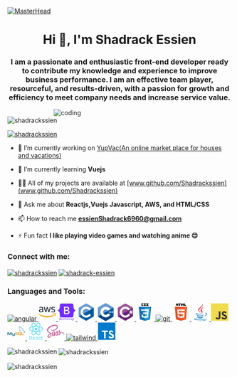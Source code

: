 [![MasterHead](https://cdn.dribbble.com/userupload/10951018/file/original-d53f68cdc20daa2a2f31037fed7375e2.gif)](https://rishavchanda.io)
<h1 align="center">Hi 👋, I'm Shadrack Essien</h1>
<h3 align="center">I am a passionate and enthusiastic front-end developer ready to contribute my knowledge and experience to improve business performance. I am an effective team player, resourceful, and results-driven, with a passion for growth and efficiency to meet company needs and increase service value.</h3>
<img align="right" alt="coding" width="400" src="https://i.pinimg.com/originals/81/17/8b/81178b47a8598f0c81c4799f2cdd4057.gif" />

<p align="left"> <img src="https://komarev.com/ghpvc/?username=shadrackssien&label=Profile%20views&color=0e75b6&style=flat" alt="shadrackssien" /> </p>

<p align="left"> <a href="https://twitter.com/shadrackssien" target="blank"><img src="https://img.shields.io/twitter/follow/shadrackssien?logo=twitter&style=for-the-badge" alt="shadrackssien" /></a> </p>

- 🔭 I’m currently working on [YupVac(An online market place for houses and vacations)](https://github.com/Shadrackssien/Yupvac)

- 🌱 I’m currently learning **Vuejs**

- 👨‍💻 All of my projects are available at [www.github.com/Shadrackssien](www.github.com/Shadrackssien)

- 💬 Ask me about **Reactjs,Vuejs Javascript, AWS, and HTML/CSS**

- 📫 How to reach me **essienShadrack6960@gmail.com**

- ⚡ Fun fact **I like playing video games and watching anime 😊**

<h3 align="left">Connect with me:</h3>
<p align="left">
<a href="https://twitter.com/shadrackssien" target="blank"><img align="center" src="https://raw.githubusercontent.com/rahuldkjain/github-profile-readme-generator/master/src/images/icons/Social/twitter.svg" alt="shadrackssien" height="30" width="40" /></a>
<a href="https://linkedin.com/in/shadrack-essien" target="blank"><img align="center" src="https://raw.githubusercontent.com/rahuldkjain/github-profile-readme-generator/master/src/images/icons/Social/linked-in-alt.svg" alt="shadrack-essien" height="30" width="40" /></a>
</p>

<h3 align="left">Languages and Tools:</h3>
<p align="left"> <a href="https://angular.io" target="_blank" rel="noreferrer"> <img src="https://angular.io/assets/images/logos/angular/angular.svg" alt="angular" width="40" height="40"/> </a> <a href="https://aws.amazon.com" target="_blank" rel="noreferrer"> <img src="https://raw.githubusercontent.com/devicons/devicon/master/icons/amazonwebservices/amazonwebservices-original-wordmark.svg" alt="aws" width="40" height="40"/> </a> <a href="https://getbootstrap.com" target="_blank" rel="noreferrer"> <img src="https://raw.githubusercontent.com/devicons/devicon/master/icons/bootstrap/bootstrap-plain-wordmark.svg" alt="bootstrap" width="40" height="40"/> </a> <a href="https://www.cprogramming.com/" target="_blank" rel="noreferrer"> <img src="https://raw.githubusercontent.com/devicons/devicon/master/icons/c/c-original.svg" alt="c" width="40" height="40"/> </a> <a href="https://www.w3schools.com/cpp/" target="_blank" rel="noreferrer"> <img src="https://raw.githubusercontent.com/devicons/devicon/master/icons/cplusplus/cplusplus-original.svg" alt="cplusplus" width="40" height="40"/> </a> <a href="https://www.w3schools.com/cs/" target="_blank" rel="noreferrer"> <img src="https://raw.githubusercontent.com/devicons/devicon/master/icons/csharp/csharp-original.svg" alt="csharp" width="40" height="40"/> </a> <a href="https://www.w3schools.com/css/" target="_blank" rel="noreferrer"> <img src="https://raw.githubusercontent.com/devicons/devicon/master/icons/css3/css3-original-wordmark.svg" alt="css3" width="40" height="40"/> </a> <a href="https://git-scm.com/" target="_blank" rel="noreferrer"> <img src="https://www.vectorlogo.zone/logos/git-scm/git-scm-icon.svg" alt="git" width="40" height="40"/> </a> <a href="https://www.w3.org/html/" target="_blank" rel="noreferrer"> <img src="https://raw.githubusercontent.com/devicons/devicon/master/icons/html5/html5-original-wordmark.svg" alt="html5" width="40" height="40"/> </a> <a href="https://www.java.com" target="_blank" rel="noreferrer"> <img src="https://raw.githubusercontent.com/devicons/devicon/master/icons/java/java-original.svg" alt="java" width="40" height="40"/> </a> <a href="https://developer.mozilla.org/en-US/docs/Web/JavaScript" target="_blank" rel="noreferrer"> <img src="https://raw.githubusercontent.com/devicons/devicon/master/icons/javascript/javascript-original.svg" alt="javascript" width="40" height="40"/> </a> <a href="https://www.mysql.com/" target="_blank" rel="noreferrer"> <img src="https://raw.githubusercontent.com/devicons/devicon/master/icons/mysql/mysql-original-wordmark.svg" alt="mysql" width="40" height="40"/> </a> <a href="https://reactjs.org/" target="_blank" rel="noreferrer"> <img src="https://raw.githubusercontent.com/devicons/devicon/master/icons/react/react-original-wordmark.svg" alt="react" width="40" height="40"/> </a> <a href="https://sass-lang.com" target="_blank" rel="noreferrer"> <img src="https://raw.githubusercontent.com/devicons/devicon/master/icons/sass/sass-original.svg" alt="sass" width="40" height="40"/> </a> <a href="https://tailwindcss.com/" target="_blank" rel="noreferrer"> <img src="https://www.vectorlogo.zone/logos/tailwindcss/tailwindcss-icon.svg" alt="tailwind" width="40" height="40"/> </a> <a href="https://www.typescriptlang.org/" target="_blank" rel="noreferrer"> <img src="https://raw.githubusercontent.com/devicons/devicon/master/icons/typescript/typescript-original.svg" alt="typescript" width="40" height="40"/> </a> </p>

<p><img align="left" src="https://github-readme-stats.vercel.app/api/top-langs?username=shadrackssien&show_icons=true&locale=en&layout=compact" alt="shadrackssien" /></p>

<p>&nbsp;<img align="center" src="https://github-readme-stats.vercel.app/api?username=shadrackssien&show_icons=true&locale=en" alt="shadrackssien" /></p>

<p><img align="center" src="https://github-readme-streak-stats.herokuapp.com/?user=shadrackssien&" alt="shadrackssien" /></p>
